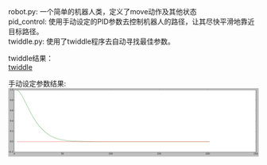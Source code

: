
robot.py: 一个简单的机器人类，定义了move动作及其他状态  
pid_control: 使用手动设定的PID参数去控制机器人的路径，让其尽快平滑地靠近目标路径。  
twiddle.py:  使用了twiddle程序去自动寻找最佳参数。  

twiddle结果：  
[twiddle](./imgs/pid_control.png)  

手动设定参数结果:  
![手动设定参数结果](./imgs/pid_control.png)

